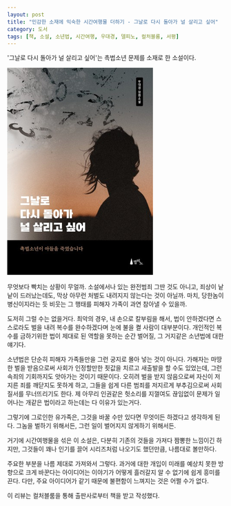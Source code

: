```yaml
---
layout: post
title: "민감한 소재에 익숙한 시간여행물 더하기 - 그날로 다시 돌아가 널 살리고 싶어"
category: 도서
tags: [책, 소설, 소년법, 시간여행, 우대경, 델피노, 컬처블룸, 서평]
---
```


'그날로 다시 돌아가 널 살리고 싶어'는
촉법소년 문제를 소재로 한 소설이다.

![표지](/images/book/i-want-to-go-back-to-that-day-and-save-you-book-h480.jpg)

무엇보다 빡치는 상황이 무얼까.
소설에서나 있는 완전범죄 그딴 것도 아니고,
죄상이 낱낱이 드러났는데도,
막상 아무런 처벌도 내려지지 않는다는 것이 아닐까.
마치, 당한놈이 병신이지라는 듯 비웃는 그 행태를
피해자 가족이 과연 참아낼 수 있을까.

도저히 그럴 수는 없을거다.
최악의 경우, 내 손으로 칼부림을 해서, 법이 안하겠다면 스스로라도 벌을 내려 복수를 완수하겠다며 눈에 불을 켤 사람이 대부분이다.
개인적인 복수를 금하기위한 법이 제대로 된 역할을 못하는 순간 벌어질,
그 거지같은 소년법에 대한 얘기다.

소년법은 단순히 피해자 가족들만을 그런 궁지로 몰아 넣는 것이 아니다.
가해자는 마땅한 벌을 받음으로써 사회가 인정할만한 죗값을 치르고 새출발을 할 수도 있었는데,
그런 속죄의 기회까지도 앗아가는 것이기 때문이다.
오히려 벌을 받지 않음으로써 자신이 저지른 죄를 깨닫지도 못하게 하고,
그들을 쉽게 다른 범죄를 저지르게 부추김으로써
사회질서를 무너뜨리기도 한다.
제 아무리 인권같은 헛소리를 지껄여도 끊임없이 문제가 일어나는 개같은 법이라고 하는데는 다 이유가 있는거다.

그렇기에 그로인한 유가족은,
그것을 바꿀 수만 있다면 무엇이든 하겠다고 생각하게 된다.
그놈을 벌하기 위해서든,
그런 일이 벌어지지 않게하기 위해서든.

거기에 시간여행물을 섞은 이 소설은,
다분히 기존의 것들을 가져다 짬뽕한 느낌이긴 하지만,
그것들이 꽤나 인기를 끌어 시리즈처럼 나오기도 했던만큼,
나름대로 볼만하다.

주요한 부분을 나름 제대로 가져와서 그렇다.
과거에 대한 개입이 미래를 예상치 못한 방향으로 크게 바꾼다는 아이디어는
이야기가 어떻게 흘러갈지 알 수 없기에 쉽게 흥미를 끈다.
다만, 주요 아이디어가 같기 때문에 불편함이 느껴지는 것은 어쩔 수가 없다.



<div class="im im-info">
이 리뷰는 컬처블룸을 통해 출판사로부터 책을 받고 작성했다.
</div>
